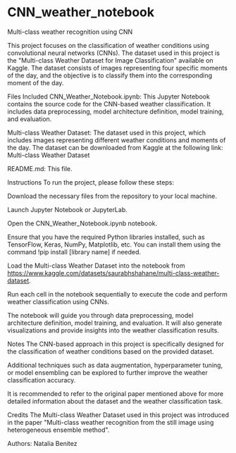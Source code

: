 # CNN_weather_notebook
Multi-class weather recognition using CNN

This project focuses on the classification of weather conditions using convolutional neural networks (CNNs). The dataset used in this project is the "Multi-class Weather Dataset for Image Classification" available on Kaggle. The dataset consists of images representing four specific moments of the day, and the objective is to classify them into the corresponding moment of the day.

Files Included
CNN_Weather_Notebook.ipynb: This Jupyter Notebook contains the source code for the CNN-based weather classification. It includes data preprocessing, model architecture definition, model training, and evaluation.

Multi-class Weather Dataset: The dataset used in this project, which includes images representing different weather conditions and moments of the day. The dataset can be downloaded from Kaggle at the following link: Multi-class Weather Dataset

README.md: This file.

Instructions
To run the project, please follow these steps:

Download the necessary files from the repository to your local machine.

Launch Jupyter Notebook or JupyterLab.

Open the CNN_Weather_Notebook.ipynb notebook.

Ensure that you have the required Python libraries installed, such as TensorFlow, Keras, NumPy, Matplotlib, etc. You can install them using the command !pip install [library name] if needed.

Load the Multi-class Weather Dataset into the notebook from https://www.kaggle.com/datasets/saurabhshahane/multi-class-weather-dataset.

Run each cell in the notebook sequentially to execute the code and perform weather classification using CNNs.

The notebook will guide you through data preprocessing, model architecture definition, model training, and evaluation. It will also generate visualizations and provide insights into the weather classification results.

Notes
The CNN-based approach in this project is specifically designed for the classification of weather conditions based on the provided dataset.

Additional techniques such as data augmentation, hyperparameter tuning, or model ensembling can be explored to further improve the weather classification accuracy.

It is recommended to refer to the original paper mentioned above for more detailed information about the dataset and the weather classification task.

Credits
The Multi-class Weather Dataset used in this project was introduced in the paper "Multi-class weather recognition from the still image using heterogeneous ensemble method".

Authors: Natalia Benitez

